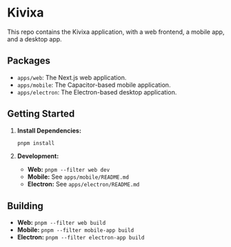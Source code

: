 # Kivixa

This repo contains the Kivixa application, with a web frontend, a mobile app, and a desktop app.

## Packages

- `apps/web`: The Next.js web application.
- `apps/mobile`: The Capacitor-based mobile application.
- `apps/electron`: The Electron-based desktop application.

## Getting Started

1. **Install Dependencies:**
   ```bash
   pnpm install
   ```

2. **Development:**
   - **Web:** `pnpm --filter web dev`
   - **Mobile:** See `apps/mobile/README.md`
   - **Electron:** See `apps/electron/README.md`

## Building

- **Web:** `pnpm --filter web build`
- **Mobile:** `pnpm --filter mobile-app build`
- **Electron:** `pnpm --filter electron-app build`